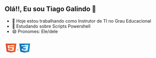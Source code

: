 ## Olá!!, Eu sou Tiago Galindo 👋
- 🔭 Hoje estou trabalhando como Instrutor de TI no Grau Educacional
- 🌱 Estudando sobre Scripts Powershell
- 😄 Pronomes: Ele/dele

<div style="display: inline_block"><br>
  <a href="https://github/TiagoGalindo40>
  <img align="center" alt="Tiago-Js" height="30" width="40" src="https://raw.githubusercontent.com/devicons/devicon/master/icons/javascript/javascript-plain.svg">
  <img align="center" alt="Tiago-HTML" height="30" width="40" src="https://raw.githubusercontent.com/devicons/devicon/master/icons/html5/html5-original.svg">
  <img align="center" alt="Tiago-CSS" height="30" width="40" src="https://raw.githubusercontent.com/devicons/devicon/master/icons/css3/css3-original.svg">   
</div>
